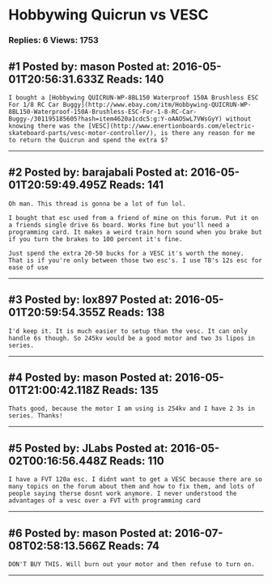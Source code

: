 # Hobbywing Quicrun vs VESC

### Replies: 6 Views: 1753

## \#1 Posted by: mason Posted at: 2016-05-01T20:56:31.633Z Reads: 140

```
I bought a [Hobbywing QUICRUN-WP-8BL150 Waterproof 150A Brushless ESC For 1/8 RC Car Buggy](http://www.ebay.com/itm/Hobbywing-QUICRUN-WP-8BL150-Waterproof-150A-Brushless-ESC-For-1-8-RC-Car-Buggy-/301195185605?hash=item4620a1cdc5:g:Y-oAAOSwL7VWsGyY) without knowing there was the [VESC](http://www.enertionboards.com/electric-skateboard-parts/vesc-motor-controller/), is there any reason for me to return the Quicrun and spend the extra $?
```

---
## \#2 Posted by: barajabali Posted at: 2016-05-01T20:59:49.495Z Reads: 141

```
Oh man. This thread is gonna be a lot of fun lol.

I bought that esc used from a friend of mine on this forum. Put it on a friends single drive 6s board. Works fine but you'll need a programming card. It makes a weird train horn sound when you brake but if you turn the brakes to 100 percent it's fine. 

Just spend the extra 20-50 bucks for a VESC it's worth the money. 
That is if you're only between those two esc's. I use TB's 12s esc for ease of use
```

---
## \#3 Posted by: lox897 Posted at: 2016-05-01T20:59:54.355Z Reads: 138

```
I'd keep it. It is much easier to setup than the vesc. It can only handle 6s though. So 245kv would be a good motor and two 3s lipos in series.
```

---
## \#4 Posted by: mason Posted at: 2016-05-01T21:00:42.118Z Reads: 135

```
Thats good, because the motor I am using is 254kv and I have 2 3s in series. Thanks!
```

---
## \#5 Posted by: JLabs Posted at: 2016-05-02T00:16:56.448Z Reads: 110

```
I have a FVT 120a esc. I didnt want to get a VESC because there are so many topics on the forum about them and how to fix them, and lots of people saying therse dosnt work anymore. I never understood the advantages of a vesc over a FVT with programming card
```

---
## \#6 Posted by: mason Posted at: 2016-07-08T02:58:13.566Z Reads: 74

```
DON'T BUY THIS. Will burn out your motor and then refuse to turn on.
```

---
